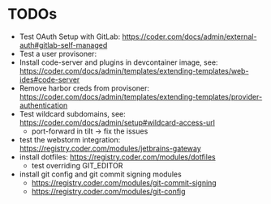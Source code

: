 TODOs
======

- Test OAuth Setup with GitLab: https://coder.com/docs/admin/external-auth#gitlab-self-managed
- Test a user provisoner: 
- Install code-server and plugins in devcontainer image, see: https://coder.com/docs/admin/templates/extending-templates/web-ides#code-server
- Remove harbor creds from provisoner: https://coder.com/docs/admin/templates/extending-templates/provider-authentication
- Test wildcard subdomains, see: https://coder.com/docs/admin/setup#wildcard-access-url
  - port-forward in tilt -> fix the issues
- test the webstorm integration: https://registry.coder.com/modules/jetbrains-gateway
- install dotfiles: https://registry.coder.com/modules/dotfiles
  - test overriding GIT_EDITOR
- install git config and git commit signing modules
  - https://registry.coder.com/modules/git-commit-signing
  - https://registry.coder.com/modules/git-config  